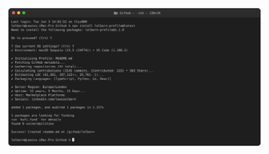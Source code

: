 <a href="https://github.com/lelborn">
  <picture>
    <source media="(prefers-color-scheme: dark)" srcset="https://raw.githubusercontent.com/lelborn/lelborn/main/dark_mode.svg">
    <img alt="Lewis Elborn's GitHub Profile README" src="https://raw.githubusercontent.com/lelborn/lelborn/main/light_mode.svg">
  </picture>
</a>
